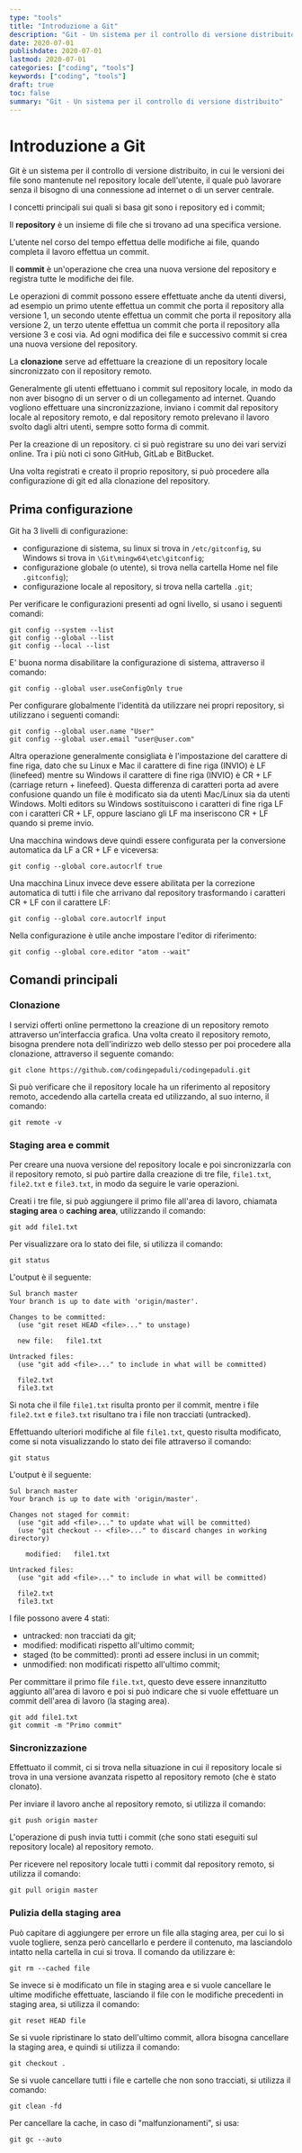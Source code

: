```yaml
---
type: "tools"
title: "Introduzione a Git"
description: "Git - Un sistema per il controllo di versione distribuito"
date: 2020-07-01
publishdate: 2020-07-01
lastmod: 2020-07-01
categories: ["coding", "tools"]
keywords: ["coding", "tools"]
draft: true
toc: false
summary: "Git - Un sistema per il controllo di versione distribuito"
---
```


# Introduzione a Git

Git è un sistema per il controllo di versione distribuito, in cui le versioni dei file sono mantenute nel repository locale dell'utente, il quale può lavorare senza il bisogno di una connessione ad internet o di un server centrale. 

I concetti principali sui quali si basa git sono i repository ed i commit;

Il **repository** è un insieme di file che si trovano ad una specifica versione.

L'utente nel corso del tempo effettua delle modifiche ai file, quando completa il lavoro effettua un commit.

Il **commit** è un'operazione che crea una nuova versione del repository e registra tutte le modifiche dei file.

Le operazioni di commit possono essere effettuate anche da utenti diversi, ad esempio un primo utente effettua un commit che porta il repository alla versione 1, un secondo utente effettua un commit che porta il repository alla versione 2, un terzo utente effettua un commit che porta il repository alla versione 3 e cosi via. Ad ogni modifica dei file e successivo commit si crea una nuova versione del repository.

La **clonazione** serve ad effettuare la creazione di un repository locale sincronizzato con il repository remoto. 

Generalmente gli utenti effettuano i commit sul repository locale, in modo da non aver bisogno di un server o di un collegamento ad internet. Quando vogliono effettuare una sincronizzazione, inviano i commit dal repository locale al repository remoto, e dal repository remoto prelevano il lavoro svolto dagli altri utenti, sempre sotto forma di commit.

Per la creazione di un repository. ci si può registrare su uno dei vari servizi online. Tra i più noti ci sono GitHub, GitLab e BitBucket.

Una volta registrati e creato il proprio repository, si può procedere alla configurazione di git ed alla clonazione del repository.

## Prima configurazione

Git ha 3 livelli di configurazione:
- configurazione di sistema, su linux si trova in ``/etc/gitconfig``, su Windows si trova in ``\Git\mingw64\etc\gitconfig``;
- configurazione globale (o utente), si trova nella cartella Home nel file ``.gitconfig``);
- configurazione locale al repository, si trova nella cartella ``.git``;

Per verificare le configurazioni presenti ad ogni livello, si usano i seguenti comandi:
```
git config --system --list
git config --global --list
git config --local --list
```

E' buona norma disabilitare la configurazione di sistema, attraverso il comando:

```
git config --global user.useConfigOnly true
```

Per configurare globalmente l'identità da utilizzare nei propri repository, si utilizzano i seguenti comandi:

```
git config --global user.name "User"
git config --global user.email "user@user.com"
```

Altra operazione generalmente consigliata è l'impostazione del carattere di fine riga, dato che su Linux e Mac il carattere di fine riga (INVIO) è LF (linefeed) mentre su Windows il carattere di fine riga (INVIO) è CR + LF (carriage return + linefeed). 
Questa differenza di caratteri porta ad avere confusione quando un file è modificato sia da utenti Mac/Linux sia da utenti Windows. Molti editors su Windows sostituiscono i caratteri di fine riga LF con i caratteri CR + LF, oppure lasciano gli LF ma inseriscono CR + LF quando si preme invio.

Una macchina windows deve quindi essere configurata per la conversione automatica da LF a CR + LF e viceversa:
```
git config --global core.autocrlf true
```

Una macchina Linux invece deve essere abilitata per la correzione automatica di tutti i file che arrivano dal repository trasformando i caratteri CR + LF con il carattere LF:
```
git config --global core.autocrlf input
```

Nella configurazione è utile anche impostare l'editor di riferimento:
```
git config --global core.editor "atom --wait"
```

## Comandi principali

### Clonazione

I servizi offerti online permettono la creazione di un repository remoto attraverso un'interfaccia grafica. Una volta creato il repository remoto, bisogna prendere nota dell'indirizzo web dello stesso per poi procedere alla clonazione, attraverso il seguente comando:

```git
git clone https://github.com/codingepaduli/codingepaduli.git
```

Si può verificare che il repository locale ha un riferimento al repository remoto, accedendo alla cartella creata ed utilizzando, al suo interno, il comando:
```
git remote -v
```

### Staging area e commit

Per creare una nuova versione del repository locale e poi sincronizzarla con il repository remoto, si può partire dalla creazione di tre file, ``file1.txt``, ``file2.txt`` e ``file3.txt``, in modo da seguire le varie operazioni.

Creati i  tre file, si può aggiungere il primo file all'area di lavoro, chiamata **staging area** o **caching area**, utilizzando il comando:
```
git add file1.txt
```

Per visualizzare ora lo stato dei file, si utilizza il comando:
```
git status
```

L'output è il seguente:
```
Sul branch master
Your branch is up to date with 'origin/master'.

Changes to be committed:
  (use "git reset HEAD <file>..." to unstage)

  new file:   file1.txt

Untracked files:
  (use "git add <file>..." to include in what will be committed)

  file2.txt
  file3.txt
```

Si nota che il file ``file1.txt`` risulta pronto per il commit, mentre i file ``file2.txt`` e ``file3.txt`` risultano tra i file non tracciati (untracked).

Effettuando ulteriori modifiche al file ``file1.txt``, questo risulta modificato, come si nota visualizzando lo stato dei file attraverso il comando:
```
git status
```

L'output è il seguente:
```
Sul branch master
Your branch is up to date with 'origin/master'.

Changes not staged for commit:
  (use "git add <file>..." to update what will be committed)
  (use "git checkout -- <file>..." to discard changes in working directory)

	modified:   file1.txt

Untracked files:
  (use "git add <file>..." to include in what will be committed)

  file2.txt
  file3.txt
```

I file possono avere 4 stati:
- untracked: non tracciati da git;
- modified: modificati rispetto all'ultimo commit;
- staged (to be committed): pronti ad essere inclusi in un commit;
- unmodified: non modificati rispetto all'ultimo commit;

Per committare il primo file ``file.txt``, questo deve essere innanzitutto aggiunto all'area di lavoro e poi si può indicare che si vuole effettuare un commit dell'area di lavoro (la staging area).

```
git add file1.txt
git commit -m "Primo commit"
```

### Sincronizzazione

Effettuato il commit, ci si trova nella situazione in cui il repository locale si trova in una versione avanzata rispetto al repository remoto (che è stato clonato).

Per inviare il lavoro anche al repository remoto, si utilizza il comando:
```
git push origin master
```

L'operazione di push invia tutti i commit (che sono stati eseguiti sul repository locale) al repository remoto.

Per ricevere nel repository locale tutti i commit dal repository remoto,  si utilizza il comando:
```
git pull origin master
```

### Pulizia della staging area

Può capitare di aggiungere per errore un file alla staging area, per cui lo si vuole togliere, senza però cancellarlo e perdere il contenuto, ma lasciandolo intatto nella cartella in cui si trova. Il comando da utilizzare è:
```
git rm --cached file
```

Se invece si è modificato un file in staging area e si vuole cancellare le ultime modifiche effettuate, lasciando il file con le modifiche precedenti in staging area, si utilizza il comando:
```
git reset HEAD file
```

Se si vuole ripristinare lo stato dell'ultimo commit, allora bisogna cancellare la staging area, e quindi si utilizza il comando:
```
git checkout .
```

Se si vuole cancellare tutti i file e cartelle che non sono tracciati, si utilizza il comando:
```
git clean -fd
```

Per cancellare la cache, in caso di "malfunzionamenti", si usa:
```
git gc --auto
```
